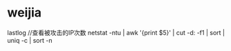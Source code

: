 # weijia
lastlog
//查看被攻击的IP次数
netstat -ntu | awk '{print $5}' | cut -d: -f1 | sort | uniq -c | sort -n

